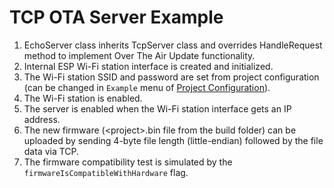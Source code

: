 # TCP OTA Server Example

1. EchoServer class inherits TcpServer class and overrides HandleRequest method to implement Over The Air Update functionality.
2. Internal ESP Wi-Fi station interface is created and initialized.
3. The Wi-Fi station SSID and password are set from project configuration (can be changed in `Example` menu of [Project Configuration](https://docs.espressif.com/projects/esp-idf/en/latest/esp32/api-reference/kconfig.html)).
4. The Wi-Fi station is enabled.
5. The server is enabled when the Wi-Fi station interface gets an IP address.
6. The new firmware (\<project\>.bin file from the build folder) can be uploaded by sending 4-byte file length (little-endian) followed by the file data via TCP.
7. The firmware compatibility test is simulated by the `firmwareIsCompatibleWithHardware` flag.
